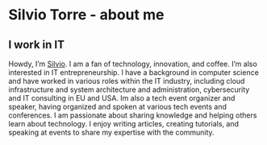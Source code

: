 # Silvio Torre - about me 

## I work in IT

Howdy, I’m [Silvio](https://www.linkedin.com/in/silviotorre/). I am a fan of technology, innovation, and coffee. I’m also interested in IT entrepreneurship.
I have a background in computer science and have worked in various roles within the IT industry, including cloud infrastructure and system architecture and administration, cybersecurity and IT consulting in EU and USA.
Im also a tech event organizer and speaker, having organized and spoken at various tech events and conferences.
I am passionate about sharing knowledge and helping others learn about technology. I enjoy writing articles, creating tutorials, and speaking at events to share my expertise with the community.
